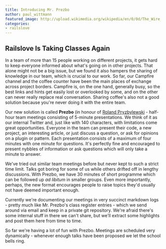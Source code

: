 ```yaml
---
title: Introducing Mr. Prezbo
author: paul_wittmann
featured_image: http://upload.wikimedia.org/wikipedia/en/0/0d/The_Wire_Prez.jpg
categories:
- railslove
---
```

Railslove Is Taking Classes Again
---------------------------------
In a team of more than 15 people working on different projects, it gets hard to keep everyone informed about what's going on in other projects. That alone might not be a big issue, but we found it also hampers the sharing of knowledge in our team, which is crucial to our work. So far, our Campfire channel and the coffee counter have been the main places of exchange across project borders. Campfire is, on the one hand, generally busy, so the best links and hints get easily lost or overlooked by some, and on the other can never really replace real conversation. Sharing coffee's also not a good solution because you're never doing it with the entire team.

Our new solution is called **Prezbo** (in honour of [Roland Pryzbylewski](http://en.wikipedia.org/wiki/Roland_Pryzbylewski) - half-hour team meetings consisting of 5-minute presentations. We think of it as our internal Twitter and, just like with 140 characters, with limitations come great opportunities. Everyone in the team can present their code, a new project, an interesting article, or just discuss a question, or ask for opinions on a plugin or pattern. Each presentation consists of a maximum of four minutes with one minute for questions. It's perfectly fine and encouraged to present nybbles of information or ask questions which will only take a minute to answer.

We've tried out similar team meetings before but never kept to such a strict time limit. Talks got boring for some of us while others drifted off in lengthy discussions. With Prezbo, we have 30 minutes of short programme which can be followed up _ad libitum_ in smaller groups. Even more importantly, perhaps, the new format encourages people to raise topics they'd usually not have deemed important enough.

Currently we're documenting our meetings in very succinct markdown logs - pretty much like Mr. Prezbo's class register entries - which we send around via email and keep in a private git repository. We're afraid there's some internal stuff in there we can't share, but we'll extract some highlights and post them here from time to time.

So far we're having a lot of fun with Prezbo. Meetings are scheduled very dynamically - whenever enough talks have been proposed we let the school bells ring.
